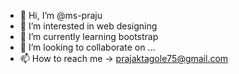 - 👋 Hi, I’m @ms-praju
- 👀 I’m interested in web designing
- 🌱 I’m currently learning bootstrap
- 💞️ I’m looking to collaborate on ...
- 📫 How to reach me -> prajaktagole75@gmail.com

<!---
ms-praju/ms-praju is a ✨ special ✨ repository because its `README.md` (this file) appears on your GitHub profile.
You can click the Preview link to take a look at your changes.
--->
